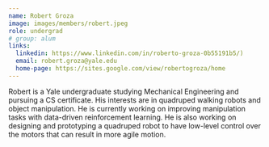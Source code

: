 ```yaml
---
name: Robert Groza
image: images/members/robert.jpeg
role: undergrad
# group: alum
links:
  linkedin: https://www.linkedin.com/in/roberto-groza-0b55191b5/)
  email: robert.groza@yale.edu
  home-page: https://sites.google.com/view/robertogroza/home
---
```


Robert is a Yale undergraduate studying Mechanical Engineering and pursuing a CS certificate. His interests are in quadruped walking robots and object manipulation. He is currently working on improving manipulation tasks with data-driven reinforcement learning. He is also working on designing and prototyping a quadruped robot to have low-level control over the motors that can result in more agile motion.
